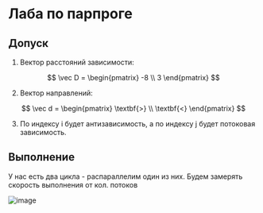 # Лаба по парпроге

## Допуск

1. Вектор расстояний зависимости:

$$
\vec D = \begin{pmatrix}
-8 \\
3
\end{pmatrix}
$$

2. Вектор направлений:

$$
\vec d = \begin{pmatrix}
\textbf{>} \\
\textbf{<}
\end{pmatrix}
$$

3. По индексу i будет антизависимость, а по индексу j будет потоковая зависимость.

## Выполнение

У нас есть два цикла - распараллелим один из них.
Будем замерять скорость выполнения от кол. потоков

![image](https://user-images.githubusercontent.com/25401699/204332359-7ea14c88-4840-4b3c-b451-b70cdf005a7f.png)
